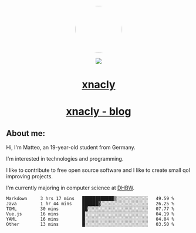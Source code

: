 <p align="center">
  <img style="border-radius: 100px" width="128" height="128" src="https://avatars.githubusercontent.com/u/47723417?v=4"/>
</p>
<p align="center">
  <img src="https://komarev.com/ghpvc/?username=xnacly&&style=flat-square"/>
</p>

<h1 align="center"><a href="https://xnacly.vercel.app/"> xnacly</a> </h1>
<h1 align="center"><a href="https://xnacly.github.io/blog"> xnacly - blog</a> </h1>

<h2> About me:</h2>

<p>Hi, I'm Matteo, an 19-year-old student from Germany. </p>
<p>I'm interested in technologies and programming.</p>
<p>I like to contribute to free open source software and I like to create small qol improving projects.</p>
<p>I'm currently majoring in computer science at <a href="https://www.dhbw.de/startseite">DHBW</a>.</p>

<!--START_SECTION:waka-->

```text
Markdown     3 hrs 17 mins   ████████████▒░░░░░░░░░░░░   49.59 %
Java         1 hr 44 mins    ██████▓░░░░░░░░░░░░░░░░░░   26.25 %
TOML         30 mins         ██░░░░░░░░░░░░░░░░░░░░░░░   07.77 %
Vue.js       16 mins         █░░░░░░░░░░░░░░░░░░░░░░░░   04.19 %
YAML         16 mins         █░░░░░░░░░░░░░░░░░░░░░░░░   04.04 %
Other        13 mins         █░░░░░░░░░░░░░░░░░░░░░░░░   03.50 %
```

<!--END_SECTION:waka-->
